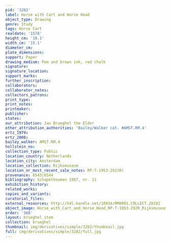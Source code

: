 ```yaml
---
pid: '3282'
label: Horse with Cart and Horse Head
object_type: Drawing
genre: Study
tags: Horse Cart
realdate: '1578'
height_cm: '10.1'
width_cm: '15.1'
diameter_cm: 
plate_dimensions: 
support: Paper
drawing_medium: Pen and brown ink, red chalk
signature: 
signature_location: 
support_marks: 
further_inscription: 
collaborators: 
collaborator_notes: 
collectors_patrons: 
print_type: 
print_notes: 
printmaker: 
publisher: 
states: 
our_attribution: Jan Brueghel the Elder
other_attribution_authorities: 'Bailey/Walker cat. #AMST.RM.4'
ertz_1979: 
ertz_2008: 
bailey_walker: AMST.RM.4
hollstein_no: 
collection_type: Public
location_country: Netherlands
location_city: Amsterdam
location_collection: Rijksmuseum
location_or_most_recent_sale_notes: RP-T-1953-292(R)
provenance: 6543|6544
bibliography: Schapelhouman 1987, nr. 11
exhibition_history: 
related_works: 
copies_and_variants: 
curatorial_files: 
external_resources: http://hdl.handle.net/10934/RM0001.COLLECT.28102
object_image: Horse_with_Cart_and_Horse_Head_RP-T-1953-292R_Rijksmuseum.jpg
order: '360'
layout: brueghel_item
collection: brueghel
thumbnail: img/derivatives/simple/3282/thumbnail.jpg
full: img/derivatives/simple/3282/full.jpg
---
```


